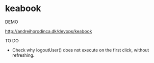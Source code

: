 keabook
=======

DEMO

http://andreihorodinca.dk/devops/keabook

TO DO

- Check why logoutUser() does not execute on the first click, without refreshing.
